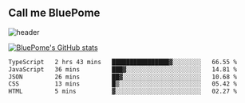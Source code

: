 ## Call me BluePome

<!--
**PomegranateBlue/PomegranateBlue** is a ✨ _special_ ✨ repository because its `README.md` (this file) appears on your GitHub profile.

Here are some ideas to get you started:

- 🔭 I’m currently working on ...
- 🌱 I’m currently learning ...
- 👯 I’m looking to collaborate on ...
- 🤔 I’m looking for help with ...
- 💬 Ask me about ...
- 📫 How to reach me: ...
- 😄 Pronouns: ...
- ⚡ Fun fact: ...
-->

![header](https://capsule-render.vercel.app/api?type=venom&color=E8E8EB&height=300&section=header&text=Live%20Like%20Sisyphus&fontSize=40&fontColor=6A232B)

[![BluePome's GitHub stats](https://github-readme-stats.vercel.app/api?username=PomegranateBlue&bg_color=63222A&title_color=E8E8EB&text_color=E8E8EB)](https://github.com/anuraghazra/github-readme-stats)

  <!--START_SECTION:waka-->

```txt
TypeScript   2 hrs 43 mins   ████████████████▓░░░░░░░░   66.55 %
JavaScript   36 mins         ███▓░░░░░░░░░░░░░░░░░░░░░   14.81 %
JSON         26 mins         ██▓░░░░░░░░░░░░░░░░░░░░░░   10.68 %
CSS          13 mins         █▒░░░░░░░░░░░░░░░░░░░░░░░   05.42 %
HTML         5 mins          ▓░░░░░░░░░░░░░░░░░░░░░░░░   02.27 %
```

<!--END_SECTION:waka-->
